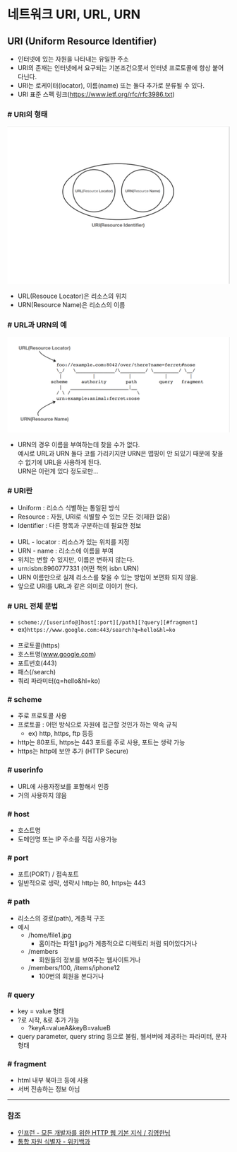 # 네트워크 URI, URL, URN

## URI (Uniform Resource Identifier)

- 인터넷에 있는 자원을 나타내는 유일한 주소
- URI의 존재는 인터넷에서 요구되는 기본조건으롯서 인터넷 프로토콜에 항상 붙어 다닌다.
- URI는 로케이터(locator), 이름(name) 또는 둘다 추가로 분류될 수 있다.
- URI 표준 스펙 링크(https://www.ietf.org/rfc/rfc3986.txt)

### # URI의 형태

![uri_img](../etc/images/uri_image.png)

- URL(Resouce Locator)은 리소스의 위치
- URN(Resource Name)은 리소스의 이름

### # URL과 URN의 예

![url_urn](../etc/images/url_urn.png)

- URN의 경우 이름을 부여하는데 찾을 수가 없다.</br> 예시로 URL과 URN 둘다 코를 가리키지만 URN은 맵핑이 안 되있기 때문에 찾을 수 없기에 URL을 사용하게 된다.</br> URN은 이런게 있다 정도로만...

### # URI란

- Uniform : 리소스 식별하는 통일된 방식
- Resource : 자원, URI로 식별할 수 있는 모든 것(제한 없음)
- Identifier : 다른 항목과 구분하는데 필요한 정보
</br></br>
- URL - locator : 리소스가 있는 위치를 지정
- URN - name : 리소스에 이름을 부여
- 위치는 변할 수 있지만, 이름은 변하지 않는다.
- urn:isbn:8960777331 (어떤 책의 isbn URN)
- URN 이름만으로 실제 리소스를 찾을 수 있는 방법이 보편화 되지 않음.
- 앞으로 URI를 URL과 같은 의미로 이야기 한다.

### # URL 전체 문법

- `scheme://[userinfo@]host[:port][/path][?query][#fragment]`
- ex)`https://www.google.com:443/search?q=hello&hl=ko`
</br></br>
- 프로토콜(https)
- 호스트명(www.google.com)
- 포트번호(443)
- 패스(/search)
- 쿼리 파라미터(q=hello&hl=ko)

### # scheme

- 주로 프로토콜 사용
- 프로토콜 : 어떤 방식으로 자원에 접근할 것인가 하는 약속 규칙
  - ex) http, https, ftp 등등
- http는 80포트, https는 443 포트를 주로 사용, 포트는 생략 가능
- https는 http에 보안 추가 (HTTP Secure)

### # userinfo

- URL에 사용자정보를 포함해서 인증
- 거의 사용하지 않음

### # host

- 호스트명
- 도메인명 또는 IP 주소를 직접 사용가능

### # port

- 포트(PORT) / 접속포트
- 일반적으로 생략, 생략시 http는 80, https는 443

### # path

- 리소스의 경로(path), 계층적 구조
- 예시
  - /home/file1.jpg
    - 홈이라는 파일1 jpg가 계층적으로 디렉토리 처럼 되어있다거나
  - /members
    - 회원들의 정보를 보여주는 웹사이트거나
  - /members/100, /items/iphone12
    - 100번의 회원을 본다거나

### # query

- key = value 형태
- ?로 시작, &로 추가 가능
  - ?keyA=valueA&keyB=valueB
- query parameter, query string 등으로 불림, 웹서버에 제공하는 파라미터, 문자 형태

### # fragment

- html 내부 북마크 등에 사용
- 서버 전송하는 정보 아님

---

### 참조

- [인프런 - 모든 개발자를 위한 HTTP 웹 기본 지식 / 김영한님](https://www.inflearn.com/course/http-%EC%9B%B9-%EB%84%A4%ED%8A%B8%EC%9B%8C%ED%81%AC/dashboard)
- [통합 자원 식별자 - 위키백과](https://ko.wikipedia.org/wiki/%ED%86%B5%ED%95%A9_%EC%9E%90%EC%9B%90_%EC%8B%9D%EB%B3%84%EC%9E%90)
